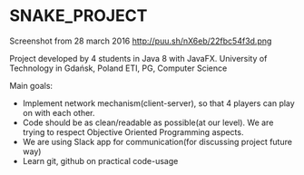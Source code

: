 # SNAKE_PROJECT

Screenshot from 28 march 2016
http://puu.sh/nX6eb/22fbc54f3d.png

Project developed by 4 students in Java 8 with JavaFX.
University of Technology in Gdańsk, Poland
ETI, PG, Computer Science

Main goals:
 - Implement network mechanism(client-server), so that 4 players can play on with each other.
 - Code should be as clean/readable as possible(at our level).
    We are trying to respect Objective Oriented Programming aspects.
 - We are using Slack app for communication(for discussing project future way)
 - Learn git, github on practical code-usage
